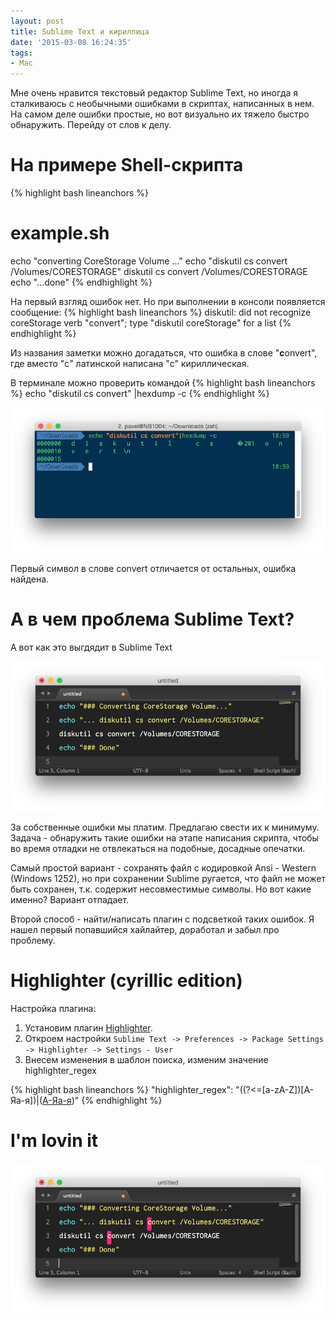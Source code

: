 ```yaml
---
layout: post
title: Sublime Text и кириллица
date: '2015-03-08 16:24:35'
tags:
- Mac
---
```


Мне очень нравится текстовый редактор Sublime Text, но иногда я сталкиваюсь с необычными ошибками в скриптах, написанных в нем.
На самом деле ошибки простые, но вот визуально их тяжело быстро обнаружить. Перейду от слов к делу.


# На примере Shell-скрипта

{% highlight bash lineanchors %}
# example.sh
echo "converting CoreStorage Volume ..."
echo "diskutil cs сonvert /Volumes/CORESTORAGE"
diskutil cs сonvert /Volumes/CORESTORAGE
echo "...done"
{% endhighlight %}

На первый взгляд ошибок нет. Но при выполнении в консоли появляется сообщение:
{% highlight bash lineanchors %}
diskutil: did not recognize coreStorage verb "сonvert";
type "diskutil coreStorage" for a list
{% endhighlight %}

Из названия заметки можно догадаться, что ошибка в слове "**c**onvert", где вместо "c" латинской написана "с" кириллическая.

В терминале можно проверить командой
{% highlight bash lineanchors %}
echo "diskutil cs сonvert" |hexdump -c
{% endhighlight %}

![](/images/2015/03/Screen-Shot-2015-03-08-at-19-01-26.png)

Первый символ в слове convert отличается от остальных, ошибка найдена.

# А в чем проблема Sublime Text?
А вот как это выгдядит в Sublime Text

![](/images/2015/03/Screen-Shot-2015-03-08-at-18-52-29.png)

За собственные ошибки мы платим. Предлагаю свести их к минимуму. Задача - обнаружить такие ошибки на этапе написания скрипта, чтобы во время отладки не отвлекаться на подобные, досадные опечатки.

Самый простой вариант - сохранять файл с кодировкой Ansi - Western (Windows 1252), но при сохранении Sublime ругается, что файл не может быть сохранен, т.к. содержит несовместимые символы. Но вот какие именно? Вариант отпадает.

Второй способ - найти/написать плагин с подсветкой таких ошибок. Я нашел первый попавшийся хайлайтер, доработал и забыл про проблему.

# Highlighter (cyrillic edition)

Настройка плагина:

1. Установим плагин [Highlighter](https://packagecontrol.io/packages/Highlighter).
2. Откроем настройки `Sublime Text -> Preferences -> Package Settings -> Highlighter -> Settings - User`
3. Внесем изменения в шаблон поиска, изменим значение highlighter_regex

{% highlight bash lineanchors %}
"highlighter_regex": "((?<=[a-zA-Z])[А-Яа-я])|([А-Яа-я](?=[a-zA-Z]))"
{% endhighlight %}

# I'm lovin it
![](/images/2015/03/Screen-Shot-2015-03-08-at-18-53-13.png)
